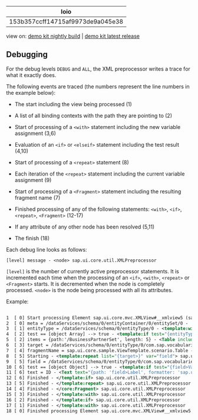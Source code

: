 <!-- loio153b357ccff14715af9973de9a045e38 -->

| loio |
| -----|
| 153b357ccff14715af9973de9a045e38 |

<div id="loio">

view on: [demo kit nightly build](https://openui5nightly.hana.ondemand.com/#/topic/153b357ccff14715af9973de9a045e38) | [demo kit latest release](https://openui5.hana.ondemand.com/#/topic/153b357ccff14715af9973de9a045e38)</div>

## Debugging

For the debug levels `DEBUG` and `ALL`, the XML preprocessor writes a trace for what it exactly does.

The following events are traced \(the numbers represent the line numbers in the example below\):

-   The start including the view being processed \(1\)

-   A list of all binding contexts with the path they are pointing to \(2\)

-   Start of processing of a `<with>` statement including the new variable assignment \(3,6\)

-   Evaluation of an `<if>` or `<elseif>` statement including the test result \(4,10\)

-   Start of processing of a `<repeat>` statement \(8\)

-   Each iteration of the `<repeat>` statement including the current variable assignment \(9\)

-   Start of processing of a `<Fragment>` statement including the resulting fragment name \(7\)

-   Finished processing of any of the following statements: `<with>`, `<if>`, `<repeat>`, `<Fragment>` \(12-17\)

-   If any attribute of any other node has been resolved \(5,11\)

-   The finish \(18\)


Each debug line looks as follows:

```
[level] message - <node> sap.ui.core.util.XMLPreprocessor
```

`[level]` is the number of currently active preprocessor statements. It is incremented each time when the processing of an `<if>`, `<with>`, `<repeat>` or `<Fragment>` starts. It is decremented when the node is completely processed. `<node>` is the node being processed with all its attributes.

Example:

``` xml
			
1  [ 0] Start processing Element sap.ui.core.mvc.XMLView#__xmlview5 (sap.ui.core.sample.ViewTemplate.scenario.Detail) -  sap.ui.core.util.XMLPreprocessor
2  [ 0] meta = /dataServices/schema/0/entityContainer/0/entitySet/0 -  sap.ui.core.util.XMLPreprocessor
3  [ 1] entityType = /dataServices/schema/0/entityType/0 - <template:with path="meta>entityType" helper="sap.ui.model.odata.AnnotationHelper.gotoEntityType" var="entityType"> sap.ui.core.util.XMLPreprocessor
4  [ 2] test == [object Array] --> true - <template:if test="{entityType>com.sap.vocabularies.UI.v1.LineItem}"> sap.ui.core.util.XMLPreprocessor
5  [ 2] items = {path:'/BusinessPartnerSet', length: 5} - <Table includeItemInSelection="true" mode="SingleSelect" selectionChange="onSelectionChange" items="{= '{path:\'/' + ${meta>name} + '\', length: 5}' }"> sap.ui.core.util.XMLPreprocessor
6  [ 3] target = /dataServices/schema/0/entityType/0/com.sap.vocabularies.UI.v1.LineItem - <template:with path="entityType>com.sap.vocabularies.UI.v1.LineItem" var="target"> sap.ui.core.util.XMLPreprocessor
7  [ 4] fragmentName = sap.ui.core.sample.ViewTemplate.scenario.Table - <core:Fragment fragmentName="sap.ui.core.sample.ViewTemplate.scenario.Table" type="XML"/> sap.ui.core.util.XMLPreprocessor
8  [ 5] Starting - <template:repeat list="{target>}" var="field"> sap.ui.core.util.XMLPreprocessor
9  [ 5] field = /dataServices/schema/0/entityType/0/com.sap.vocabularies.UI.v1.LineItem/0 - <template:repeat list="{target>}" var="field"> sap.ui.core.util.XMLPreprocessor
10 [ 6] test == [object Object] --> true - <template:if test="{field>Value}"> sap.ui.core.util.XMLPreprocessor
11 [ 6] text = ID - <Text text="{path: 'field>Label', formatter: 'sap.ui.model.odata.AnnotationHelper.format'}"/> sap.ui.core.util.XMLPreprocessor
12 [ 6] Finished - </template:if> sap.ui.core.util.XMLPreprocessor
13 [ 5] Finished - </template:repeat> sap.ui.core.util.XMLPreprocessor
14 [ 4] Finished - </core:Fragment> sap.ui.core.util.XMLPreprocessor
15 [ 3] Finished - </template:with> sap.ui.core.util.XMLPreprocessor
16 [ 2] Finished - </template:if> sap.ui.core.util.XMLPreprocessor
17 [ 1] Finished - </template:with> sap.ui.core.util.XMLPreprocessor
18 [ 0] Finished processing Element sap.ui.core.mvc.XMLView#__xmlview5 (sap.ui.core.sample.ViewTemplate.scenario.Detail) -  sap.ui.core.util.XMLPreprocessor
```

